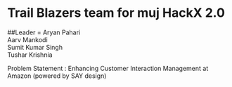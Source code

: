 # Trail Blazers team for muj HackX 2.0<br>

 ##Leader = Aryan Pahari<br>
         Aarv Mankodi<br>
         Sumit Kumar Singh<br>
         Tushar Krishnia<br>

Problem Statement : Enhancing Customer Interaction Management at Amazon (powered by SAY design)

